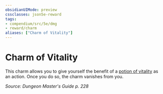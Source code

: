 ```yaml
---
obsidianUIMode: preview
cssclasses: json5e-reward
tags:
- compendium/src/5e/dmg
- reward/charm
aliases: ["Charm of Vitality"]
---
```

# Charm of Vitality

This charm allows you to give yourself the benefit of a [potion of vitality](compendium/items/potion-of-vitality.md) as an action. Once you do so, the charm vanishes from you.

*Source: Dungeon Master's Guide p. 228*